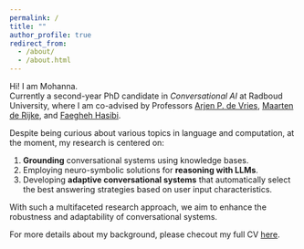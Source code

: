 ```yaml
---
permalink: /
title: ""
author_profile: true
redirect_from: 
  - /about/
  - /about.html
---
```


Hi! I am Mohanna. <br>
Currently a second-year PhD candidate in *Conversational AI* at Radboud University, where I am co-advised by Professors [Arjen P. de Vries](https://www.ru.nl/personen/vries-a-de), [Maarten de Rijke](https://staff.fnwi.uva.nl/m.derijke/), and [Faegheh Hasibi](https://hasibi.com/).

Despite being curious about various topics in language and computation, at the moment, my research is centered on:
1. **Grounding** conversational systems using knowledge bases.
2. Employing neuro-symbolic solutions for **reasoning with LLMs**.
3. Developing **adaptive conversational systems** that automatically select the best answering strategies based on user input characteristics.

With such a multifaceted research approach, we aim to enhance the robustness and adaptability of conversational systems.

For more details about my background, please checout my full CV [here](http://mohannahoveyda.github.io/files/CV_06_Sep_2024.pdf).

<!-- 
A data-driven personal website
======
blah blah -->
